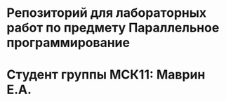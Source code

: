 # Репозиторий для лабораторных работ по предмету Параллельное программирование
# Студент группы МСК11: Маврин Е.А.